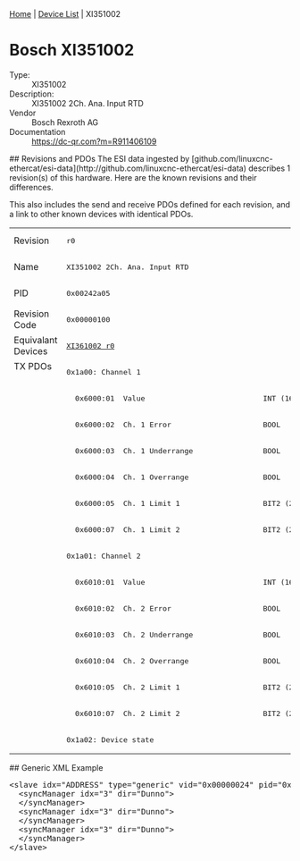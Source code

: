 <div class="nav"><a href="/esi-data">Home</a> | <a href="/esi-data/devices">Device List</a> | XI351002</div>

#  Bosch XI351002

<dl>
  <dt>Type:</dt><dd>XI351002</dd>
  <dt>Description:</dt><dd>XI351002 2Ch. Ana. Input RTD</dd>
  <dt>Vendor</dt><dd>Bosch Rexroth AG</dd>
  <dt>Documentation</dt><dd><a href="https://dc-qr.com?m=R911406109">https://dc-qr.com?m=R911406109</a></dd>
</dl>
## Revisions and PDOs
The ESI data ingested by [github.com/linuxcnc-ethercat/esi-data](http://github.com/linuxcnc-ethercat/esi-data) describes 1 revision(s) of this hardware.  Here are the known revisions and their differences.

This also includes the send and receive PDOs defined for each revision, and a link to other known devices with identical PDOs.

<table>
<tr >
<td class="first">Revision</td>
<td ><pre>r0</pre></td>
</tr>
<tr >
<td class="first">Name</td>
<td ><pre>XI351002 2Ch. Ana. Input RTD</pre></td>
</tr>
<tr >
<td class="first">PID</td>
<td ><pre>0x00242a05</pre></td>
</tr>
<tr >
<td class="first">Revision Code</td>
<td ><pre>0x00000100</pre></td>
</tr>
<tr >
<td class="first">Equivalant Devices</td>
<td ><pre><a href="XI361002">XI361002 r0</a></pre></td>
</tr>
<tr class="txpdo pdosection">
<td class="first" rowspan=15 valign=top>TX PDOs</td>
<td><pre>0x1a00: Channel 1</pre></td>
<td></td>
</tr>
<tr class="txpdo">
<td ><pre>  0x6000:01  Value                           INT (16 bits)</pre></td>
</tr>
<tr class="txpdo">
<td ><pre>  0x6000:02  Ch. 1 Error                     BOOL</pre></td>
</tr>
<tr class="txpdo">
<td ><pre>  0x6000:03  Ch. 1 Underrange                BOOL</pre></td>
</tr>
<tr class="txpdo">
<td ><pre>  0x6000:04  Ch. 1 Overrange                 BOOL</pre></td>
</tr>
<tr class="txpdo">
<td ><pre>  0x6000:05  Ch. 1 Limit 1                   BIT2 (2 bits)</pre></td>
</tr>
<tr class="txpdo">
<td ><pre>  0x6000:07  Ch. 1 Limit 2                   BIT2 (2 bits)</pre></td>
</tr>
<tr class="txpdo pdosection">
<td ><pre>0x1a01: Channel 2</pre></td>
</tr>
<tr class="txpdo">
<td ><pre>  0x6010:01  Value                           INT (16 bits)</pre></td>
</tr>
<tr class="txpdo">
<td ><pre>  0x6010:02  Ch. 2 Error                     BOOL</pre></td>
</tr>
<tr class="txpdo">
<td ><pre>  0x6010:03  Ch. 2 Underrange                BOOL</pre></td>
</tr>
<tr class="txpdo">
<td ><pre>  0x6010:04  Ch. 2 Overrange                 BOOL</pre></td>
</tr>
<tr class="txpdo">
<td ><pre>  0x6010:05  Ch. 2 Limit 1                   BIT2 (2 bits)</pre></td>
</tr>
<tr class="txpdo">
<td ><pre>  0x6010:07  Ch. 2 Limit 2                   BIT2 (2 bits)</pre></td>
</tr>
<tr class="txpdo pdosection">
<td ><pre>0x1a02: Device state</pre></td>
</tr>
</table>
## Generic XML Example
<pre class="xml">
&lt;slave idx="ADDRESS" type="generic" vid="0x00000024" pid="0x00242a05" configPdos="true"&gt;
  &lt;syncManager idx="3" dir="Dunno"&gt;
  &lt;/syncManager&gt;
  &lt;syncManager idx="3" dir="Dunno"&gt;
  &lt;/syncManager&gt;
  &lt;syncManager idx="3" dir="Dunno"&gt;
  &lt;/syncManager&gt;
&lt;/slave&gt;
</pre>
